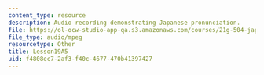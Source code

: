 ```yaml
---
content_type: resource
description: Audio recording demonstrating Japanese pronunciation.
file: https://ol-ocw-studio-app-qa.s3.amazonaws.com/courses/21g-504-japanese-iv-spring-2009/f4808ec72af3f40c4677470b41397427_Lesson19A5.mp3
file_type: audio/mpeg
resourcetype: Other
title: Lesson19A5
uid: f4808ec7-2af3-f40c-4677-470b41397427
---
```

